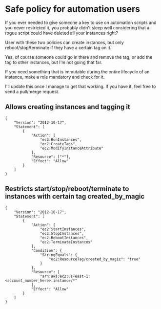 # Safe policy for automation users

If you ever needed to give someone a key to use on automation scripts and you never restricted it, you probably didn't sleep well considering that a rogue script could have deleted all your instances right?

User with these two policies can create instances, but only reboot/stop/terminate if they have a certain tag on it.

Yes, of course someone could go in there and remove the tag, or add the tag to other instances, but I'm not going that far.

If you need something that is immutable during the entire lifecycle of an instance, make a role mandatory and check for it.

I'll update this once I manage to get that working. If you have it, feel free to send a pull/merge request.

## Allows creating instances and tagging it

```
{
    "Version": "2012-10-17",
    "Statement": [
        {
            "Action": [
                "ec2:RunInstances",
                "ec2:CreateTags",
                "ec2:ModifyInstanceAttribute"
            ],
            "Resource": ["*"],
            "Effect": "Allow"
        }
    ]
}
```

## Restricts start/stop/reboot/terminate to instances with certain tag created_by_magic

```
{
    "Version": "2012-10-17",
    "Statement": [
        {
            "Action": [
                "ec2:StartInstances",
                "ec2:StopInstances",
                "ec2:RebootInstances",
                "ec2:TerminateInstances"
            ],
            "Condition": {
                "StringEquals": {
                    "ec2:ResourceTag/created_by_magic": "true"
                }
            },
            "Resource": [
                "arn:aws:ec2:us-east-1:<account_number_here>:instance/*"
            ],
            "Effect": "Allow"
        }
    ]
}
```
